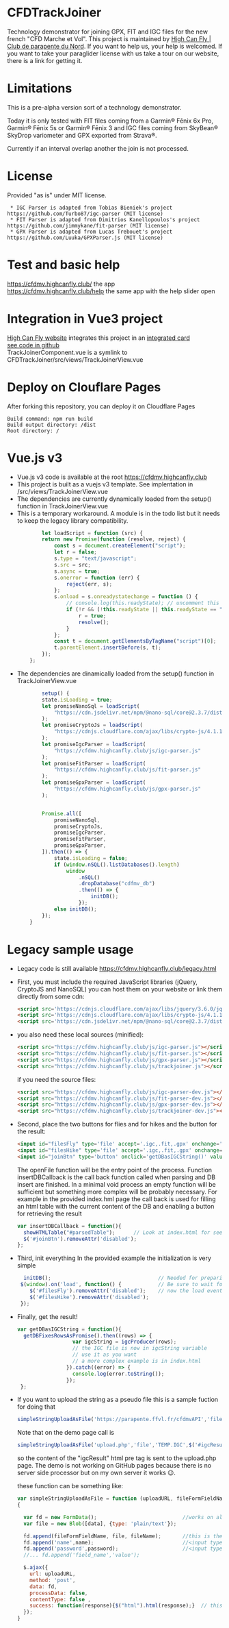 # CFDTrackJoiner
Technology demonstrator for joining GPX, FIT and IGC files for the new french "CFD Marche et Vol".
This project is maintained by [High Can Fly | Club de parapente du Nord](https://www.highcanfly.club).
If you want to help us, your help is welcomed.
If you want to take your paraglider license with us take a tour on our website, there is a link for getting it.

# Limitations
This is a pre-alpha version sort of a technology demonstrator.

Today it is only tested with FIT files coming from a Garmin® Fēnix 6x Pro, Garmin® Fēnix 5s or Garmin® Fēnix 3 and IGC files coming from SkyBean® SkyDrop variometer and GPX exported from Strava®.

Currently if an interval overlap another the join is not processed.

# License
  Provided "as is" under MIT license.
  
     * IGC Parser is adapted from Tobias Bieniek's project https://github.com/Turbo87/igc-parser (MIT license)
     * FIT Parser is adapted from Dimitrios Kanellopoulos's project https://github.com/jimmykane/fit-parser (MIT license)
     * GPX Parser is adapted from Lucas Trebouet's project https://github.com/Luuka/GPXParser.js (MIT license)
     
# Test and basic help
https://cfdmv.highcanfly.club/  the app  
https://cfdmv.highcanfly.club/help the same app with the help slider open  

# Integration in Vue3 project  
[High Can Fly website](https://www.highcanfly.club) integrates this project in an [integrated card](https://www.highcanfly.club/trackjoiner)  
[see code in github](https://github.com/eltorio/vue-highcanfly/blob/main/src/views/ViewTrackjoiner.vue)    
TrackJoinerComponent.vue is a symlink to CFDTrackJoiner/src/views/TrackJoinerView.vue    

# Deploy on Clouflare Pages
  After forking this repository, you can deploy it on Cloudflare Pages  
  ```
  Build command: npm run build
  Build output directory: /dist
  Root directory: /
  ```
# Vue.js v3
  * Vue.js v3 code is available at the root https://cfdmv.highcanfly.club
  * This project is built as a vuejs v3 template. See implentation in /src/views/TrackJoinerView.vue
  * The dependencies are currently dynamically loaded from the setup() function in TrackJoinerView.vue  
  * This is a temporary workaround. A module is in the todo list but it needs to keep the legacy library compatibility.  
    ```javascript
            let loadScript = function (src) {
            return new Promise(function (resolve, reject) {
                const s = document.createElement("script");
                let r = false;
                s.type = "text/javascript";
                s.src = src;
                s.async = true;
                s.onerror = function (err) {
                    reject(err, s);
                };
                s.onload = s.onreadystatechange = function () {
                    // console.log(this.readyState); // uncomment this line to see which ready states are called.
                    if (!r && (!this.readyState || this.readyState == "complete")) {
                        r = true;
                        resolve();
                    }
                };
                const t = document.getElementsByTagName("script")[0];
                t.parentElement.insertBefore(s, t);
            });
        };
    ```
  * The dependencies are dinamically loaded from the setup() function in TrackJoinerView.vue
    ```javascript
            setup() {
            state.isLoading = true;
            let promiseNanoSql = loadScript(
                "https://cdn.jsdelivr.net/npm/@nano-sql/core@2.3.7/dist/nano-sql.min.js"
            );
            let promiseCryptoJs = loadScript(
                "https://cdnjs.cloudflare.com/ajax/libs/crypto-js/4.1.1/crypto-js.min.js"
            );
            let promiseIgcParser = loadScript(
                "https://cfdmv.highcanfly.club/js/igc-parser.js"
            );
            let promiseFitParser = loadScript(
                "https://cfdmv.highcanfly.club/js/fit-parser.js"
            );
            let promiseGpxParser = loadScript(
                "https://cfdmv.highcanfly.club/js/gpx-parser.js"
            );


            Promise.all([
                promiseNanoSql,
                promiseCryptoJs,
                promiseIgcParser,
                promiseFitParser,
                promiseGpxParser,
            ]).then(() => {
                state.isLoading = false;
                if (window.nSQL().listDatabases().length)
                    window
                        .nSQL()
                        .dropDatabase("cdfmv_db")
                        .then(() => {
                            initDB();
                        });
                else initDB();
            });
        }
    ```

# Legacy sample usage
  * Legacy code is still available https://cfdmv.highcanfly.club/legacy.html

  * First, you must include the required JavaScript libraries (jQuery, CryptoJS and NanoSQL) you can host them on your website or link them directly from some cdn:
    ```html
    <script src='https://cdnjs.cloudflare.com/ajax/libs/jquery/3.6.0/jquery.min.js'></script>
    <script src='https://cdnjs.cloudflare.com/ajax/libs/crypto-js/4.1.1/crypto-js.min.js'></script>
    <script src='https://cdn.jsdelivr.net/npm/@nano-sql/core@2.3.7/dist/nano-sql.min.js'></script>
    ```
  * you also need these local sources (minified):
    ```html
    <script src="https://cfdmv.highcanfly.club/js/igc-parser.js"></script>
    <script src="https://cfdmv.highcanfly.club/js/fit-parser.js"></script>
    <script src="https://cfdmv.highcanfly.club/js/gpx-parser.js"></script>
    <script src="https://cfdmv.highcanfly.club/js/trackjoiner.js"></script>
    ```
    if you need the source files:
    ```html
    <script src="https://cfdmv.highcanfly.club/js/igc-parser-dev.js"></script>
    <script src="https://cfdmv.highcanfly.club/js/fit-parser-dev.js"></script>
    <script src="https://cfdmv.highcanfly.club/js/gpx-parser-dev.js"></script>
    <script src="https://cfdmv.highcanfly.club/js/trackjoiner-dev.js"></script>
    ```
  * Second, place the two buttons for flies and for hikes and the button for the result:
    ```html
    <input id="filesFly" type='file' accept='.igc,.fit,.gpx' onchange='openFile(event, trackTypes.FLY, insertDBCallback)' multiple disabled/> 
    <input id="filesHike" type='file' accept='.igc,.fit,.gpx' onchange='openFile(event,trackTypes.HIKE, insertDBCallback)' multiple disabled/>
    <input id="joinBtn" type='button' onclick='getDBasIGCString()' value="Join" disabled/>
    ```

    The openFile function will be the entry point of the process. Function insertDBCallback is the call back function called when parsing and DB insert are finished.
    In a minimal void process an empty function will be sufficient but something more complex will be probably necessary.
    For example in the provided index.hml page the call back is used for filling an html table with the current content of the DB and enabling a button for retrieving the result
    ```javascript
    var insertDBCallback = function(){
      showHTMLTable("#parsedTable");      // Look at index.html for seeing showHTMLTable
      $('#joinBtn').removeAttr('disabled');
    };
    ```

  * Third, init everything
    In the provided example the initialization is very simple
    ```javascript
      initDB();                                   // Needed for preparing the database
     $(window).on('load', function() {            // Be sure to wait for all the libraries to be loaded before allowing parsing
        $('#filesFly').removeAttr('disabled');    // now the load event was fired so the buttons can be enabled
        $('#filesHike').removeAttr('disabled');
     });
    ```

  * Finally, get the result!
    ```javascript
    var getDBasIGCString = function(){
      getDBFixesRowsAsPromise().then((rows) => {
                      var igcString = igcProducer(rows);
                      // the IGC file is now in igcString variable
                      // use it as you want
                      // a more complex example is in index.html
                    }).catch((error) => {
                      console.log(error.toString());
                    });   
     };
    ```

  * If you want to upload the string as a pseudo file this is a sample fuction for doing that
    ```javascript
    simpleStringUploadAsFile('https://parapente.ffvl.fr/cfdmvAPI','file',"TEMP.IGC",igcString,"ffvl_name","ffvl_password");
    ```
    Note that on the demo page call is
    ```javascript
    simpleStringUploadAsFile('upload.php','file','TEMP.IGC',$('#igcResult').html(),'ffvl_name','ffvl_password');
    ```

    so the content of the "igcResult" html pre tag is sent to the upload.php page. The demo is not working on GitHub pages because there is no server side processor but on my own server it works 😉.

    these function can be something like:
    ```javascript
    var simpleStringUploadAsFile = function (uploadURL, fileFormFieldName, fileName, data,name,password)
    {

      var fd = new FormData();                            //works on all modern browsers
      var file = new Blob([data], {type: 'plain/text'});

      fd.append(fileFormFieldName, file, fileName);       //this is the <input type='file' name='file'/>
      fd.append('name',name);                             //<input type='text' name='name' />
      fd.append('password',password);                     //<input type='password' name='password' />
      //... fd.append('field_name','value');

      $.ajax({
        url: uploadURL,
        method: 'post',
        data: fd,
        processData: false,
        contentType: false ,
        success: function(response){$("html").html(response);}  // this is for replacing the content of the page with the POST result
      });
    }
    ```

    
